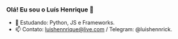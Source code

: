 ### Olá! Eu sou o Luís Henrique 👋



- 🌱 Estudando: Python, JS e Frameworks.
- 📫 Contato: luishennrique@live.com / Telegram: @luishennrick.

